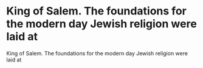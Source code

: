 # King of  Salem. The foundations for the modern day Jewish religion were laid at

King of  Salem. The foundations for the modern day Jewish religion were laid at